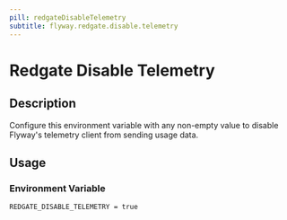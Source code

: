 ```yaml
---
pill: redgateDisableTelemetry
subtitle: flyway.redgate.disable.telemetry
---
```


# Redgate Disable Telemetry

## Description

Configure this environment variable with any non-empty value to disable Flyway's telemetry client from sending usage data.

## Usage

### Environment Variable
```properties
REDGATE_DISABLE_TELEMETRY = true
```